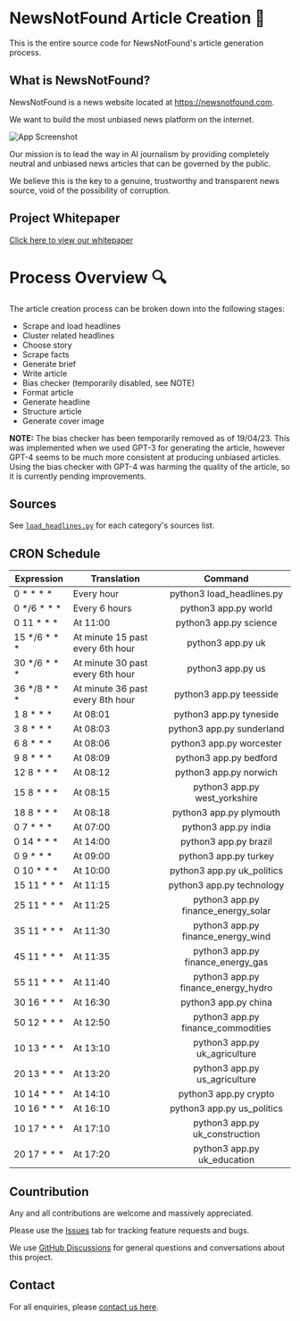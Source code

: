 # NewsNotFound Article Creation 📰

This is the entire source code for NewsNotFound's article generation process. 

## What is NewsNotFound?

NewsNotFound is a news website located at https://newsnotfound.com.

We want to build the most unbiased news platform on the internet.

![App Screenshot](https://newsnotfound.com/wp-content/uploads/2023/06/Screenshot-from-2023-06-01-06-34-19.png)

Our mission is to lead the way in AI journalism by providing completely neutral and unbiased news articles that can be governed by the public.

We believe this is the key to a genuine, trustworthy and transparent news source, void of the possibility of corruption.

## Project Whitepaper

[Click here to view our whitepaper](https://newsnotfound.com/whitepaper/)


# Process Overview 🔍

The article creation process can be broken down into the following stages:

- Scrape and load headlines
- Cluster related headlines
- Choose story
- Scrape facts
- Generate brief
- Write article
- Bias checker (temporarily disabled, see NOTE)
- Format article
- Generate headline
- Structure article
- Generate cover image

**NOTE:** The bias checker has been temporarily removed as of 19/04/23. This was implemented when we used GPT-3 for generating the article, however GPT-4 seems to be much more consistent at producing unbiased articles. Using the bias checker with GPT-4 was harming the quality of the article, so it is currently pending improvements.

## Sources

See [`load_headlines.py`](https://github.com/joshwallerr/newsnotfound/blob/main/load_headlines.py) for each category's sources list.

## CRON Schedule

| Expression   | Translation                      |            Command                  |
|--------------|----------------------------------|:-----------------------------------:|
| 0 * * * *    | Every hour                       | python3 load_headlines.py           |
| 0 */6 * * *  | Every 6 hours                    | python3 app.py world                |
| 0 11 * * *   | At 11:00                         | python3 app.py science              |
| 15 */6 * * * | At minute 15 past every 6th hour | python3 app.py uk                   |
| 30 */6 * * * | At minute 30 past every 6th hour | python3 app.py us                   |
| 36 */8 * * * | At minute 36 past every 8th hour | python3 app.py teesside             |
| 1 8 * * *    | At 08:01                         | python3 app.py tyneside             |
| 3 8 * * *    | At 08:03                         | python3 app.py sunderland           |
| 6 8 * * *    | At 08:06                         | python3 app.py worcester            |
| 9 8 * * *    | At 08:09                         | python3 app.py bedford              |
| 12 8 * * *   | At 08:12                         | python3 app.py norwich              |
| 15 8 * * *   | At 08:15                         | python3 app.py west_yorkshire       |
| 18 8 * * *   | At 08:18                         | python3 app.py plymouth             |
| 0 7 * * *    | At 07:00                         | python3 app.py india                |
| 0 14 * * *   | At 14:00                         | python3 app.py brazil               |
| 0 9 * * *    | At 09:00                         | python3 app.py turkey               |
| 0 10 * * *   | At 10:00                         | python3 app.py uk_politics          |
| 15 11 * * *  | At 11:15                         | python3 app.py technology           |
| 25 11 * * *  | At 11:25                         | python3 app.py finance_energy_solar |
| 35 11 * * *  | At 11:30                         | python3 app.py finance_energy_wind  |
| 45 11 * * *  | At 11:35                         | python3 app.py finance_energy_gas   |
| 55 11 * * *  | At 11:40                         | python3 app.py finance_energy_hydro |
| 30 16 * * *  | At 16:30                         | python3 app.py china                |
| 50 12 * * *  | At 12:50                         | python3 app.py finance_commodities  |
| 10 13 * * *  | At 13:10                         | python3 app.py uk_agriculture       |
| 20 13 * * *  | At 13:20                         | python3 app.py us_agriculture       |
| 10 14 * * *  | At 14:10                         | python3 app.py crypto               |
| 10 16 * * *  | At 16:10                         | python3 app.py us_politics          |
| 10 17 * * *  | At 17:10                         | python3 app.py uk_construction      |
| 20 17 * * *  | At 17:20                         | python3 app.py uk_education         |

## Countribution

Any and all contributions are welcome and massively appreciated.

Please use the [Issues](https://github.com/joshwallerr/newsnotfound/issues) tab for tracking feature requests and bugs.

We use [GitHub Discussions](https://github.com/joshwallerr/newsnotfound/discussions) for general questions and conversations about this project.

## Contact

For all enquiries, please [contact us here](https://newsnotfound.com/contact/).